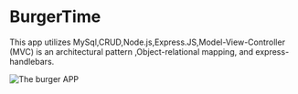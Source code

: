 # BurgerTime

This app utilizes MySql,CRUD,Node.js,Express.JS,Model-View-Controller (MVC) is an architectural pattern ,Object-relational mapping, and 
express-handlebars.



![The burger APP](https://immense-sea-67850.herokuapp.com/)
